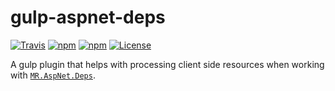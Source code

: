 # gulp-aspnet-deps

[![Travis](https://img.shields.io/travis/mrahhal/MR.AspNet.Deps.svg)](https://travis-ci.org/mrahhal/MR.AspNet.Deps)
[![npm](https://img.shields.io/npm/v/gulp-aspnet-deps.svg)](https://www.npmjs.com/package/gulp-aspnet-deps)
[![npm](https://img.shields.io/npm/dt/gulp-aspnet-deps.svg)](https://www.npmjs.com/package/gulp-aspnet-deps)
[![License](https://img.shields.io/badge/license-MIT-blue.svg)](https://opensource.org/licenses/MIT)

A gulp plugin that helps with processing client side resources when working with [`MR.AspNet.Deps`](https://github.com/mrahhal/MR.AspNet.Deps).
